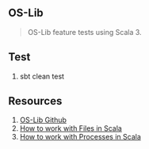 OS-Lib
------
>OS-Lib feature tests using Scala 3.

Test
----
1. sbt clean test

Resources
---------
1. [OS-Lib Github](https://github.com/com-lihaoyi/os-lib)
2. [How to work with Files in Scala](http://www.lihaoyi.com/post/HowtoworkwithFilesinScala.html)
3. [How to work with Processes in Scala](http://www.lihaoyi.com/post/HowtoworkwithSubprocessesinScala.html)